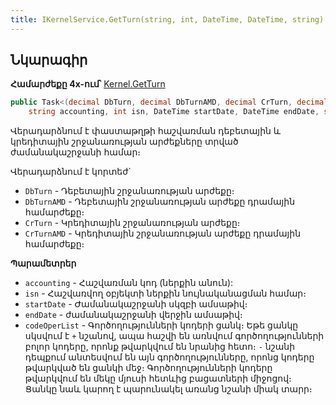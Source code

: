 ```yaml
---
title: IKernelService.GetTurn(string, int, DateTime, DateTime, string) մեթոդ  
---
```


## Նկարագիր

**Համարժեքը 4x-ում՝** [Kernel.GetTurn](https://armsoft.github.io/as4x-docs/HTM/ProgrGuide/Functions/Functions/AccManagement/GetTurn.html)

```c#
public Task<(decimal DbTurn, decimal DbTurnAMD, decimal CrTurn, decimal CrTurnAMD)> GetTurn(
    string accounting, int isn, DateTime startDate, DateTime endDate, string codeOperList = "")
```

Վերադարձնում է փաստաթղթի հաշվառման դեբետային և կրեդիտային շրջանառության արժեքները տրված ժամանակաշրջանի համար։

Վերադարձնում է կորտեժ`
* `DbTurn` - Դեբետային շրջանառության արժեքը։
* `DbTurnAMD` - Դեբետային շրջանառության արժեքը դրամային համարժեքը։
* `CrTurn` - Կրեդիտային շրջանառության արժեքը։
* `CrTurnAMD` - Կրեդիտային շրջանառության արժեքը դրամային համարժեքը։

**Պարամետրեր**

* `accounting` - Հաշվառման կոդ (ներքին անուն):
* `isn` -  Հաշվառվող օբյեկտի ներքին նույնականացման համար։
* `startDate` - Ժամանակաշրջանի սկզբի ամսաթիվ։
* `endDate` - ժամանակաշրջանի վերջին ամսաթիվ։
* `codeOperList` - Գործողությունների կոդերի ցանկ։ 
  Եթե ցանկը սկսվում է `+` նշանով, ապա հաշվի են առնվում գործողությունների բոլոր կոդերը, որոնք թվարկվում են նրանից հետո։ 
  `-` նշանի դեպքում անտեսվում են այն գործողությունները, որոնց կոդերը թվարկված են ցանկի մեջ։ 
  Գործողությունների կոդերը թվարկվում են մեկը մյուսի հետևից բացատների միջոցով։ 
  Ցանկը նաև կարող է պարունակել առանց նշանի միակ տարր։
